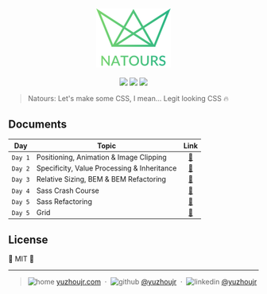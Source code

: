 <h3 style="text-align:center;font-weight: 300;" align="center">
  <img src="img/logo-green-2x.png" width="150px">
</h3>

<p align="center">
  <img src="https://img.shields.io/badge/license-MIT-yellow.svg?style=flat-square">
  <img src="https://img.shields.io/badge/downloads-0k-yellow.svg?style=flat-square">
  <img src="https://img.shields.io/badge/build-passing-yellow.svg?style=flat-square">
</p>


> Natours: Let's make some CSS, I mean... Legit looking CSS 🔥

## Documents

<!--  🍋 🍌 🍎 🍏 🍐 🍒 🍓 🥝 🍅 🥥 -->

| Day           |   Topic | Link |
| ------------- |------------- |:-------------:|
| `Day 1`     |  Positioning, Animation & Image Clipping  | [🍉](./docs/day1.md) |
| `Day 2`     |  Specificity, Value Processing & Inheritance  | [🍑](./docs/day2.md) |
| `Day 3`     |  Relative Sizing, BEM & BEM Refactoring  | [🍊](./docs/day3.md) |
| `Day 4`     |  Sass Crash Course | [🍍](./docs/day4.md) |
| `Day 5`     |  Sass Refactoring | [🍇](./docs/day5.md) |
| `Day 5`     |  Grid | [🍈](./docs/day6.md) |

## License

🌱 MIT 🌱

---

> ![home](http://yuzhoujr.com/emoji/home.svg) [yuzhoujr.com](http://www.yuzhoujr.com) &nbsp;&middot;&nbsp;
> ![github](http://yuzhoujr.com/emoji/github.svg)  [@yuzhoujr](https://github.com/yuzhoujr) &nbsp;&middot;&nbsp;
> ![linkedin](http://yuzhoujr.com/emoji/linkedin.svg)  [@yuzhoujr](https://linkedin.com/in/yuzhoujr)
